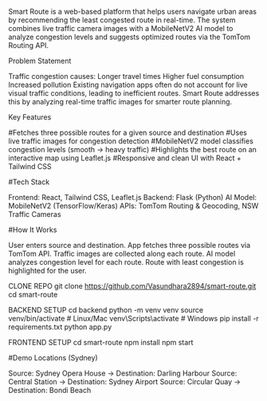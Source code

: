 Smart Route is a web-based platform that helps users navigate urban areas by recommending the least congested route in real-time. The system combines live traffic camera images with a MobileNetV2 AI model to analyze congestion levels and suggests optimized routes via the TomTom Routing API.

Problem Statement

Traffic congestion causes:
Longer travel times
Higher fuel consumption
Increased pollution
Existing navigation apps often do not account for live visual traffic conditions, leading to inefficient routes. Smart Route addresses this by analyzing real-time traffic images for smarter route planning.

Key Features

#Fetches three possible routes for a given source and destination
#Uses live traffic images for congestion detection
#MobileNetV2 model classifies congestion levels (smooth → heavy traffic)
#Highlights the best route on an interactive map using Leaflet.js
#Responsive and clean UI with React + Tailwind CSS

#Tech Stack

Frontend: React, Tailwind CSS, Leaflet.js
Backend: Flask (Python)
AI Model: MobileNetV2 (TensorFlow/Keras)
APIs: TomTom Routing & Geocoding, NSW Traffic Cameras


#How It Works

User enters source and destination.
App fetches three possible routes via TomTom API.
Traffic images are collected along each route.
AI model analyzes congestion level for each route.
Route with least congestion is highlighted for the user.

CLONE REPO
git clone https://github.com/Vasundhara2894/smart-route.git
cd smart-route

BACKEND SETUP
cd backend
python -m venv venv
source venv/bin/activate   # Linux/Mac
venv\Scripts\activate      # Windows
pip install -r requirements.txt
python app.py

FRONTEND SETUP
cd smart-route
npm install
npm start

#Demo Locations (Sydney)

Source: Sydney Opera House → Destination: Darling Harbour
Source: Central Station → Destination: Sydney Airport
Source: Circular Quay → Destination: Bondi Beach
